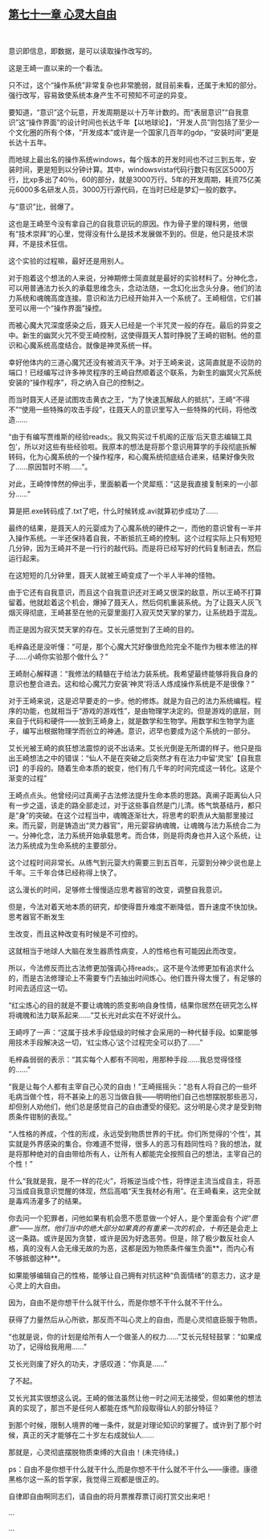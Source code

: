## [第七十一章 心灵大自由](https://www.xxbiquge.com/11_11207/9033460.html)
﻿

  意识即信息，即数据，是可以读取操作改写的。

  这是王崎一直以来的一个看法。

  只不过，这个“操作系统”非常复杂也非常脆弱，就目前来看，还属于未知的部分。强行改写，容易致使系统本身产生不可预知不可逆的异变。

  要知道，“意识”这个玩意，开发周期是以十万年计数的。而“表层意识”“自我意识”这“操作界面”的设计时间也长达千年【以地球论】，“开发人员”则包括了至少一个文化圈的所有个体，“开发成本”或许是一个国家几百年的gdp，“安装时间”更是长达十五年。

  而地球上最出名的操作系统windows，每个版本的开发时间也不过三到五年，安装时间，更是短到以分钟计算。其中，windowsvista代码行数只有区区5000万行，比xp多出了40％，60的部分，就是3000万行。5年的开发周期，耗资75亿美元6000多名研发人员，3000万行源代码，在当时已经是梦幻一般的数字。

  与“意识”比，弱爆了。

  这也是王崎至今没有拿自己的自我意识玩的原因。作为骨子里的理科男，他很有“技术崇拜”的心里，觉得没有什么是技术发展做不到的。但是，他只是技术崇拜，不是技术狂信。

  这个实验的过程嘛，最好还是用别人。

  对于抱着这个想法的人来说，分神期修士简直就是最好的实验材料了。分神化念，可以用普通法力长久的承载思维念头，念动法随，一念幻化出念头分身。他们的法力系统和魂魄高度连接。意识和法力已经开始并入一个系统了。王崎相信，它们甚至可以用一个“操作界面”操控。

  而被心魔大咒深度感染之后，聂天人已经是一个半咒灵一般的存在。最后的异变之中。新生的幽冥火咒不受王崎控制，这使得聂天人暂时挣脱了王崎的钳制。他的意识和心魔系统高度结合。就像是神灵系统一样。

  幸好他体内的三道心魔咒还没有被消灭干净。对于王崎来说，这简直就是不设防的端口！已经编写过许多神灵程序的王崎自然顺着这个联系，为新生的幽冥火咒系统安装的“操作程序”，将之纳入自己的控制之。

  而当时聂天人还是试图攻击黄衣之王，“为了快速瓦解敌人的抵抗”，王崎“不得不”“使用一些特殊的攻击手段”，往聂天人的意识里写入一些特殊的代码，将他改造……

  “由于有编写贾维斯的经验reads;。我又购买过千机阁的正版‘后天意志编辑工具包’，所以对这些有些经验啦。我原本的想法是将那个意识用算学的手段彻底拆解转码，化为心魔系统的一个操作程序，和心魔系统彻底结合递来，结果好像失败了……原因暂时不明……”。

  对此，王崎悻悻然的伸出手，里面躺着一个灵犀瓶：“这是我直接复制来的一小部分……”

  算是把.exe转码成了.txt了吧，什么时候转成.avi就算初步成功了……

  最终的结果，是聂天人的元婴成为了心魔系统的硬件之一，而他的意识曾有一半并入操作系统。一半还保持着自我，不断抵抗王崎的控制。这个过程实际上只有短短几分钟，因为王崎并不是一行行的敲代码。而是将已经写好的代码复制进去，然后运行起来。

  在这短短的几分钟里，聂天人就被王崎变成了一个半人半神的怪物。

  由于它还有自我意识，而且这个自我意识还对王崎又很深的敌意，所以王崎不打算留着。他就趁着这个机会，爆掉了聂天人，然后伺机重装系统。为了让聂天人灰飞烟灭得彻底，王崎甚至在他的元婴里面打入寂灭焚天掌的掌力，让系统趋于混乱。

  而正是因为寂灭焚天掌的存在。艾长元感觉到了王崎的目的。

  毛梓淼还是没听懂：“可是，那个心魔大咒好像很危险完全不能作为根本修法的样子……小崎你实验那个做什么？”

  王崎耐心解释道：“我修法的精髓在于给法力装系统。我希望最终能够将我自身的意识也整合进去。这和给心魔咒力安装‘神灵’将活人炼成操作系统是不是很像？”

  对于王崎来说，这是迟早要走的一步。他的修炼。就是为自己的法力系统编程。程序的功能，也就相当于“游戏的游戏性”，是由物理学决定的。但是游戏的底层，则来自于代码和硬件——放到王崎身上，就是数学和生物学。用数学和生物学为底子，编写出根据物理学而创立的神通。意识，迟早也要成为这个系统的一部分。

  艾长光被王崎的疯狂想法震惊的说不出话来。艾长光倒是无所谓的样子。他只是指出王崎想法之中的错误：“仙人不是在突破之后突然才有在法力中留‘灵宝’【自我意识】的手段的。随着生命本质的蜕变，他们有几千年的时间完成这一转化。这是个渐变的过程”

  王崎点点头。他曾经问过真阐子古法修法提升生命本质的思路。真阐子距离仙人只有一步之遥，该走的路全部走过，对于这些事自然是门儿清。练气筑基结丹，都只是“身”的突破。在这个过程当中，魂魄逐渐壮大，将思考的职责从大脑那里接过来。而元婴，则是铸造出“灵力器官”，用元婴容纳魂魄，让魂魄与法力系统合二为一。分神化念，法力系统开始承载思考。而合体，则是将肉身也并入这个系统，让法力系统成为生命系统的主要部分。

  这个过程时间非常长。从练气到元婴大约需要三到五百年，元婴到分神少说也是上千年。三千年合体已经称得上快了。

  这么漫长的时间，足够修士慢慢适应思考器官的改变，调整自我意识。

  但是，今法对着天地本质的研究，却使得晋升难度不断降低，晋升速度不快加快。思考器官不断发生

  生改变，而且这种改变有时候是不可控的。

  这就相当于地球人大脑在发生器质性病变，人的性格也有可能因此而改变。

  所以，今法修反而比古法修更加强调心持reads;。这不是今法修更加有追求什么的，而是古法修理论上不需要专门去抽出时间炼心。他们晋升得太慢了，有足够的时间去适应这一切。

  “红尘炼心的目的就是不要让魂魄的质变影响自身性情，结果你居然在研究怎么样将魂魄和法力联系起来……”艾长光对此实在不好说什么。

  王崎哼了一声：“这属于技术手段低级的时候才会采用的一种代替手段。如果能够用技术手段解决这一切，‘红尘炼心’这个过程完全可以扔了……”

  毛梓淼弱弱的表示：“其实每个人都有不同啦，用那种手段……我总觉得怪怪的……”

  “我是让每个人都有主宰自己心灵的自由！”王崎摇摇头：“总有人将自己的一些坏毛病当做个性，将不甚染上的恶习当做自我——明明他们自己也想摆脱那些恶习，却但别人劝他们，他们总是感觉自己的自由遭受的侵犯。这分明是心灵才是受到物质条件钳制的表现。”

  “人性格的养成，个性的形成，永远受到物质世界的干扰。你们所觉得的‘个性’，其实就是外界感染的集合。你难道不觉得，很多人的恶习有趋同性吗？我的想法，就是将那种绝对的自由带给所有人，让所有人都能完全按照自己的想法，主宰自己的个性！”

  什么“我就是我，是不一样的花火”，将叛逆当成个性，将悖逆主流当成自主，将恶习当成自我意识觉醒的体现，然后高唱“天生我材必有用”。在王崎看来，这完全就是毒鸡汤灌多了的结果。

  你去问一个犯罪者，问他如果有机会愿不愿意做一个好人，是个里面会有*个说“愿意”——当然，他们当中的绝大部分如果真的有重来一次的机会，十有*还是会走上这一条路。或许是因为贪婪，或许是因为好逸恶劳。但是，除了极少数反社会人格，真的没有人会无缘无故的为恶，这都是因为物质条件催生负面**，而内心有不够抵御这种**。

  如果能够编辑自己的性格，能够让自己拥有对抗这种“负面情绪”的意志力，这才是心灵上的大自由。

  因为，自由不是你想干什么就干什么，而是你想不干什么就不干什么。

  获得了力量然后从心所欲，那反而不叫心灵上的自由，而是心灵彻底臣服于物质。

  “也就是说，你的计划是给所有人一个做圣人的权力……”艾长元轻轻鼓掌：“如果成功了，记得给我用用……”

  艾长光则废了好久的功夫，才感叹道：“你真是……”

  了不起。

  艾长光其实很想这么说。王崎的做法虽然让他一时之间无法接受，但如果他的想法真的实现了，那岂不是任何人都能在炼气阶段取得仙人的部分特征？

  到那个时候，限制人境界的唯一条件，就是对理论知识的掌握了。或许到了那个时候，真正的天才能够在二十岁左右成就仙人……

  那就是，心灵彻底摆脱物质束缚的大自由！(未完待续。)

  ps：自由不是你想干什么就干什么,而是你想不干什么就不干什么——康德。康德黑格尔这一系的哲学家，我觉得三观都是很正的。

  自律即自由啊同志们，请自由的将月票推荐票订阅打赏交出来吧！

  ...

  ...

